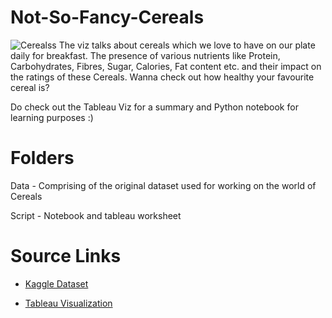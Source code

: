 # Not-So-Fancy-Cereals
![Cerealss](https://github.com/keshavdewan/Not-So-Fancy-Cereals-/blob/main/Data/cerealss.jpg)
The viz talks about cereals which we love to have on our plate daily for breakfast. The presence of various nutrients like Protein, Carbohydrates, Fibres, Sugar, Calories, Fat content etc. and their impact on the ratings of these Cereals. Wanna check out how healthy your favourite cereal is? 

Do check out the Tableau Viz for a summary and Python notebook for learning purposes :)

# Folders
Data - Comprising of the original dataset used for working on the world of Cereals

Script - Notebook and tableau worksheet

# Source Links

- [Kaggle Dataset](https://www.kaggle.com/datasets/crawford/80-cereals)

- [Tableau Visualization](https://public.tableau.com/app/profile/keshav.dewan3649/viz/NotsofancyCereals/WorldofCereals)
